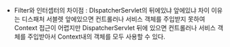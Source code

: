 - Filter와 인터셉터의 차이점 : DIspatcherServlet의 뒤에있냐 앞에있냐 차이 이유는 디스패처 서블렛 앞에있으면 컨트롤러나 서비스 객체를 주입받지 못하여 Context 접근이 어렵지만 DispatcherServlet 뒤에 있으면 컨트롤러나 서비스 객체를 주입받아서 Context내의 객체를 모두 사용할 수 있다.